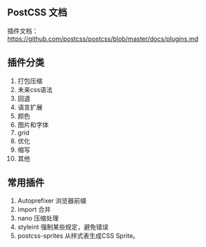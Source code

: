 
## PostCSS 文档
插件文档：https://github.com/postcss/postcss/blob/master/docs/plugins.md

## 插件分类
1. 打包压缩
2. 未来css语法
3. 回退
4. 语言扩展
5. 颜色
6. 图片和字体
7. grid
8. 优化
9. 缩写
10. 其他

## 常用插件
1. Autoprefixer 浏览器前缀
2. import 合并
3. nano 压缩处理
4. styleint 强制某些规定，避免错误
5. postcss-sprites  从样式表生成CSS Sprite。